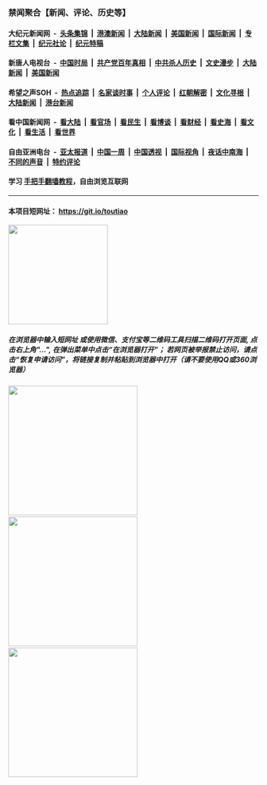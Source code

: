 ### 禁闻聚合【新闻、评论、历史等】

#### 大纪元新闻网 &nbsp;-&nbsp; [头条集锦](indexes/E头条集锦.md?t=02171011) &nbsp;|&nbsp; [港澳新闻](indexes/E港澳新闻.md?t=02171011)  &nbsp;|&nbsp; [大陆新闻](indexes/E大陆新闻.md?t=02171011) &nbsp;|&nbsp; [美国新闻](indexes/E美国新闻.md?t=02171011) &nbsp;|&nbsp; [国际新闻](indexes/E国际新闻.md?t=02171011) &nbsp;|&nbsp; [专栏文集](indexes/E专栏文集.md?t=02171011) &nbsp;|&nbsp; [纪元社论](indexes/E纪元社论.md?t=02171011) &nbsp;|&nbsp; [纪元特稿](indexes/E纪元特稿.md?t=02171011) 

#### 新唐人电视台 &nbsp;-&nbsp; [中国时局](indexes/N中国时局.md?t=02171011) &nbsp;|&nbsp; [共产党百年真相](indexes/N共产党百年真相.md?t=02171011) &nbsp;|&nbsp; [中共杀人历史](indexes/N中共杀人历史.md?t=02171011) &nbsp;|&nbsp; [文史漫步](indexes/N文史漫步.md?t=02171011) &nbsp;|&nbsp; [大陆新闻](indexes/N大陆新闻.md?t=02171011) &nbsp;|&nbsp; [美国新闻](indexes/N美国新闻.md?t=02171011)

#### 希望之声SOH &nbsp;-&nbsp; [热点追踪](indexes/H热点追踪.md?t=02171011) &nbsp;|&nbsp; [名家谈时事](indexes/H名家谈时事.md?t=02171011) &nbsp;|&nbsp; [个人评论](indexes/H个人评论.md?t=02171011)  &nbsp;|&nbsp; [红朝解密](indexes/H红朝解密.md?t=02171011) &nbsp;|&nbsp; [文化寻根](indexes/H文化寻根.md?t=02171011) &nbsp;|&nbsp; [大陆新闻](indexes/H大陆新闻.md?t=02171011) &nbsp;|&nbsp; [港台新闻](indexes/H港台新闻.md?t=02171011)

#### 看中国新闻网 &nbsp;-&nbsp; [看大陆](indexes/S看大陆.md?t=02171011) &nbsp;|&nbsp; [看官场](indexes/S看官场.md?t=02171011) &nbsp;|&nbsp; [看民生](indexes/S看民生.md?t=02171011)  &nbsp;|&nbsp; [看博谈](indexes/S看博谈.md?t=02171011) &nbsp;|&nbsp; [看财经](indexes/S看财经.md?t=02171011) &nbsp;|&nbsp; [看史海](indexes/S看史海.md?t=02171011) &nbsp;|&nbsp; [看文化](indexes/S看文化.md?t=02171011) &nbsp;|&nbsp; [看生活](indexes/S看生活.md?t=02171011) &nbsp;|&nbsp; [看世界](indexes/S看世界.md?t=02171011)

#### 自由亚洲电台 &nbsp;-&nbsp; [亚太报道](indexes/R亚太报道.md?t=02171011) &nbsp;|&nbsp; [中国一周](indexes/R中国一周.md?t=02171011) &nbsp;|&nbsp; [中国透视](indexes/R中国透视.md?t=02171011)  &nbsp;|&nbsp; [国际视角](indexes/R国际视角.md?t=02171011) &nbsp;|&nbsp; [夜话中南海](indexes/R夜话中南海.md?t=02171011) &nbsp;|&nbsp; [不同的声音](indexes/R不同的声音.md?t=02171011) &nbsp;|&nbsp; [特约评论](indexes/R特约评论.md?t=02171011)

#### 学习 [手把手翻墙教程](https://github.com/gfw-breaker/guides/wiki)，自由浏览互联网

----

#### 本项目短网址： https://git.io/toutiao
<img src="https://raw.githubusercontent.com/gfw-breaker/banned-news/master/scripts/img/qr.png" width="200px"/>  

##### 在浏览器中输入短网址 或使用微信、支付宝等二维码工具扫描二维码打开页面, 点击右上角"...", 在弹出菜单中点击“在浏览器打开”； 若网页被举报禁止访问，请点击“恢复申请访问”，将链接复制并粘贴到浏览器中打开（请不要使用QQ或360浏览器）

<img src="https://raw.githubusercontent.com/gfw-breaker/banned-news/master/scripts/img/1.png" width="260px"/> &nbsp; <img src="https://raw.githubusercontent.com/gfw-breaker/banned-news/master/scripts/img/2.png" width="260px"/> &nbsp; <img src="https://raw.githubusercontent.com/gfw-breaker/banned-news/master/scripts/img/3.png" width="260px"/>
